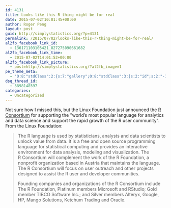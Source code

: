 ```yaml
---
id: 4131
title: Looks like this R thing might be for real
date: 2015-07-02T10:01:45+00:00
author: Roger Peng
layout: post
guid: http://simplystatistics.org/?p=4131
permalink: /2015/07/02/looks-like-this-r-thing-might-be-for-real/
al2fb_facebook_link_id:
  - 136171103105421_827275090661682
al2fb_facebook_link_time:
  - 2015-07-02T14:01:52+00:00
al2fb_facebook_link_picture:
  - post=http://simplystatistics.org/?al2fb_image=1
pe_theme_meta:
  - 'O:8:"stdClass":2:{s:7:"gallery";O:8:"stdClass":3:{s:2:"id";s:2:"-1";s:5:"width";s:0:"";s:6:"height";s:0:"";}s:5:"video";O:8:"stdClass":1:{s:2:"id";s:2:"-1";}}'
dsq_thread_id:
  - 3898148597
categories:
  - Uncategorized
---
```

Not sure how I missed this, but the Linux Foundation just announced the [R Consortium](http://www.linuxfoundation.org/news-media/announcements/2015/06/linux-foundation-announces-r-consortium-support-millions-users) for supporting the "world’s most popular language for analytics and data science and support the rapid growth of the R user community". From the Linux Foundation:

> The R language is used by statisticians, analysts and data scientists to unlock value from data. It is a free and open source programming language for statistical computing and provides an interactive environment for data analysis, modeling and visualization. The R Consortium will complement the work of the R Foundation, a nonprofit organization based in Austria that maintains the language. The R Consortium will focus on user outreach and other projects designed to assist the R user and developer communities.
> 
> Founding companies and organizations of the R Consortium include The R Foundation, Platinum members Microsoft and RStudio; Gold member TIBCO Software Inc.; and Silver members Alteryx, Google, HP, Mango Solutions, Ketchum Trading and Oracle.